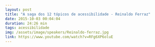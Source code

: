 ```yaml
---
layout: post
title: "A saga dos 12 tópicos de acessibilidade - Reinaldo Ferraz"
date: 2015-10-03 00:04:04
duration: 24:26 min
tags: acessibilidade
img: /assets/image/speakers/Reinaldo-ferraz.jpg 
link: https://www.youtube.com/watch?v=RFg6XP6oluE
---
```

